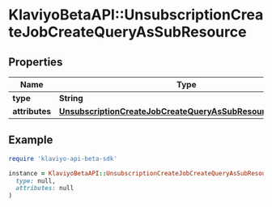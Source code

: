 # KlaviyoBetaAPI::UnsubscriptionCreateJobCreateQueryAsSubResource

## Properties

| Name | Type | Description | Notes |
| ---- | ---- | ----------- | ----- |
| **type** | **String** |  |  |
| **attributes** | [**UnsubscriptionCreateJobCreateQueryAsSubResourceAttributes**](UnsubscriptionCreateJobCreateQueryAsSubResourceAttributes.md) |  |  |

## Example

```ruby
require 'klaviyo-api-beta-sdk'

instance = KlaviyoBetaAPI::UnsubscriptionCreateJobCreateQueryAsSubResource.new(
  type: null,
  attributes: null
)
```

